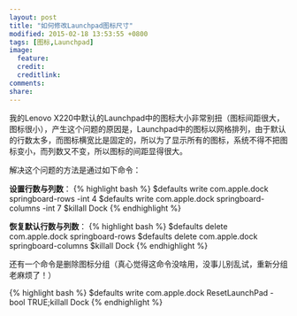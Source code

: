 ```yaml
---
layout: post
title: "如何修改Launchpad图标尺寸"
modified: 2015-02-18 13:53:55 +0800
tags: [图标,Launchpad]
image:
  feature: 
  credit: 
  creditlink: 
comments: 
share: 
---
```

我的Lenovo X220中默认的Launchpad中的图标大小非常别扭（图标间距很大，图标很小），产生这个问题的原因是，Launchpad中的图标以网格排列，由于默认的行数太多，而图标横宽比是固定的，所以为了显示所有的图标，系统不得不把图标变小，而列数又不变，所以图标的间距显得很大。

解决这个问题的方法是通过如下命令：

**设置行数与列数**：
{% highlight bash %}
$defaults write com.apple.dock springboard-rows -int 4
$defaults write com.apple.dock springboard-columns -int 7
$killall Dock
{% endhighlight %}

**恢复默认行数与列数**：
{% highlight bash %}
$defaults delete com.apple.dock springboard-rows
$defaults delete com.apple.dock springboard-columns
$killall Dock
{% endhighlight %}

还有一个命令是删除图标分组（真心觉得这命令没啥用，没事儿别乱试，重新分组老麻烦了！）

{% highlight bash %}
$defaults write com.apple.dock ResetLaunchPad -bool TRUE;killall Dock
{% endhighlight %}